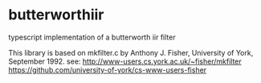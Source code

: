 # butterworthiir
 typescript implementation of a butterworth iir filter

This library is based on mkfilter.c by Anthony J. Fisher, University of York, September 1992.
see:
http://www-users.cs.york.ac.uk/~fisher/mkfilter
https://github.com/university-of-york/cs-www-users-fisher
